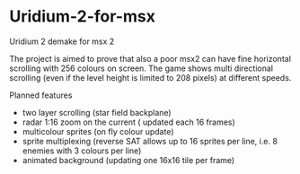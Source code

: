 # Uridium-2-for-msx
Uridium 2 demake for msx 2


The project is aimed to prove that also a poor msx2 can have fine horizontal scrolling with 256 colours on screen.
The game shows multi directional scrolling (even if the level height is limited to 208 pixels) at different speeds.

Planned features
- two layer scrolling (star field backplane)
- radar 1:16 zoom on the current ( updated each 16 frames)
- multicolour sprites (on fly colour update)
- sprite multiplexing (reverse SAT allows up to 16 sprites per line, i.e. 8 enemies with 3 colours per line)
- animated background (updating one 16x16 tile per frame)



